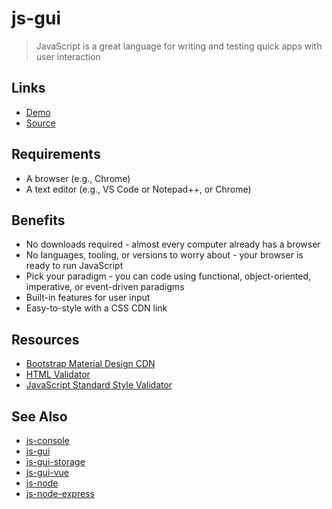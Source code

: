 # js-gui

> JavaScript is a great language for writing and testing quick apps with user interaction

## Links

- [Demo](https://michaeljbaumli.github.io/js-gui/)
- [Source](https://github.com/michaeljbaumli/js-gui)

## Requirements

- A browser (e.g., Chrome)
- A text editor (e.g., VS Code or Notepad++, or Chrome)

## Benefits

- No downloads required - almost every computer already has a browser
- No languages, tooling, or versions to worry about - your browser is ready to run JavaScript
- Pick your paradigm - you can code using functional, object-oriented, imperative, or event-driven paradigms
- Built-in features for user input
- Easy-to-style with a CSS CDN link

## Resources

- [Bootstrap Material Design CDN](https://mdbootstrap.com/md-bootstrap-cdn/)
- [HTML Validator](https://validator.w3.org/)
- [JavaScript Standard Style Validator](https://standardjs.com/demo.html)

## See Also

- [js-console](https://github.com/profcase/js-console)
- [js-gui](https://github.com/profcase/js-gui)
- [js-gui-storage](https://github.com/profcase/js-gui-storage)
- [js-gui-vue](https://github.com/denisecase/js-gui-vue)
- [js-node](https://github.com/denisecase/js-node)
- [js-node-express](https://github.com/denisecase/js-node-express)
